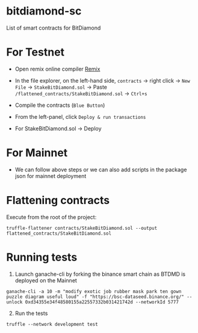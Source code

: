 # bitdiamond-sc

List of smart contracts for BitDiamond

# For Testnet

- Open remix online compiler [Remix](https://remix.ethereum.org/#optimize=false&runs=200&evmVersion=null&version=soljson-v0.8.1+commit.df193b15.js)

- In the file explorer, on the left-hand side, `contracts` -> right click -> `New File` -> `StakeBitDiamond.sol` -> Paste `/flattened_contracts/StakeBitDiamond.sol` -> `Ctrl+s`

- Compile the contracts (`Blue Button`)

- From the left-panel, click `Deploy & run transactions`

- For StakeBitDiamond.sol -> Deploy

# For Mainnet

- We can follow above steps or we can also add scripts in the package json for mainnet deployment

# Flattening contracts

Execute from the root of the project:

`truffle-flattener contracts/StakeBitDiamond.sol --output flattened_contracts/StakeBitDiamond.sol`

# Running tests

1. Launch ganache-cli by forking the binance smart chain as BTDMD is deployed on the Mainnet

`ganache-cli -a 10 -m "modify exotic job rubber mask park ten gown puzzle diagram useful loud" -f "https://bsc-dataseed.binance.org/" --unlock 0xd34355e34f48580155a22557332b031421742d --networkId 5777`

2. Run the tests

`truffle --network development test`
